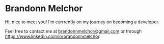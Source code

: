 # Brandonn Melchor

Hi, nice to meet you! I'm currrently on my journey on becoming a developer.

Feel free to contact me at brandonnmelchor@gmail.com or through https://www.linkedin.com/in/brandonnmelchor.
